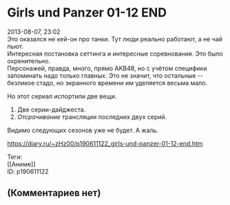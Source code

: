 Girls und Panzer 01-12 END
==========================

  
2013-08-07, 23:02  
 Это оказался не кей-он про танки. Тут люди реально работают, а не чай пьют.   
 Интересная постановка сеттинга и интересные соревнования. Это было охренительно.   
 Персонажей, правда, много, прямо AKB48, но с учётом специфики запоминать надо только главных. Это не значит, что остальные -- безликое стадо, но экранного времени им уделяется весьма мало.   
   
 Но этот сериал испортили две вещи.   
   
 1. Две серии-дайджеста.   
 2.  *Отсрачивание*  трансляции последних двух серий.   
   
 Видимо следующих сезонов уже не будет. А жаль.   
  
<https://diary.ru/~zHz00/p190611122_girls-und-panzer-01-12-end.htm>  
  
Теги:  
[[Аниме]]  
ID: p190611122  


(Комментариев нет)
------------------